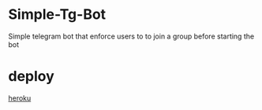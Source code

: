 # Simple-Tg-Bot
Simple telegram bot that enforce users to to join a group before starting the bot

# deploy 

[heroku](https://heroku.com/new?template=https://github.com/im-shamil/Simple-Tg-Bot)
